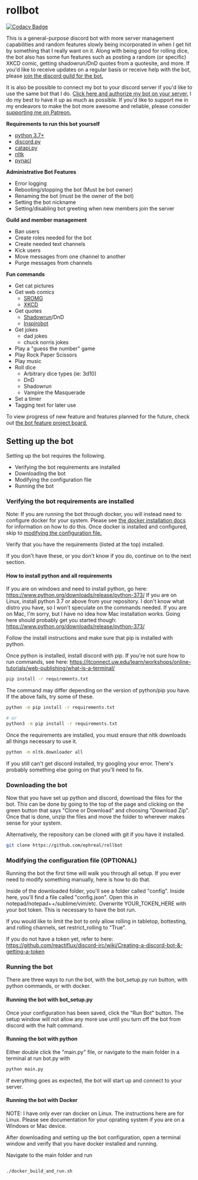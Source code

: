 # rollbot

[![Codacy Badge](https://api.codacy.com/project/badge/Grade/c18a361a7f2f4d209a4b24a2f3eb1f50)](https://app.codacy.com/app/ephreal/rollbot?utm_source=github.com&utm_medium=referral&utm_content=ephreal/rollbot&utm_campaign=Badge_Grade_Dashboard)

This is a general-purpose discord bot with more server management capabilities and random features slowly being incorporated in when I get hit by something that I really want on it. Along with being good for rolling dice, the bot also has some fun features such as posting a random (or specific) XKCD comic, getting shadowrun/DnD quotes from a quotesite, and more. If you'd like to receive updates on a regular basis or receive help with the bot, please [join the discord guild for the bot.](https://discord.gg/cZXeDPX)

It is also be possible to connect my bot to your discord server if you'd like to use the same bot that I do. [Click here and authorize my bot on your server.](https://discordapp.com/api/oauth2/authorize?client_id=286673190288228362&permissions=502398078&scope=bot) I do my best to have it up as much as possible. If you'd like to support me in my endeavors to make the bot more awesome and reliable, please consider [supporting me on Patreon.](https://www.patreon.com/ephreal)

**Requirements to run this bot yourself**
* [python 3.7+](https://www.python.org/downloads/release/python-373)
* [discord.py](https://pypi.org/project/discord.py/)
* [catapi.py](https://pypi.org/project/catapi.py/)
* [nltk](https://pypi.org/project/nltk/)
* [pynacl](https://pypi.org/project/PyNaCl/)


**Administrative Bot Features**
* Error logging
* Rebooting/stopping the bot (Must be bot owner)
* Renaming the bot (must be the owner of the bot)
* Setting the bot nickname
* Setting/disabling bot greeting when new members join the server

**Guild and member management**
* Ban users
* Create roles needed for the bot
* Create needed text channels
* Kick users
* Move messages from one channel to another
* Purge messages from channels

**Fun commands**
* Get cat pictures
* Get web comics
  * [SROMG](https://www.mezzacotta.net/garfield/)
  * [XKCD](https://xkcd.com)
* Get quotes
  * [Shadowrun](https://shadowrun.needs.management)/DnD
  * [Inspirobot](https://inspirobot.me)
* Get jokes
  * dad jokes
  * chuck norris jokes
* Play a "guess the number" game
* Play Rock Paper Scissors
* Play music
* Roll dice
  * Arbitrary dice types (ie: 3d10)
  * DnD
  * Shadowrun
  * Vampire the Masquerade
* Set a timer
* Tagging text for later use

To view progress of new feature and features planned for the future, check out [the bot feature project board.](https://github.com/ephreal/rollbot/projects/1)

## Setting up the bot

Setting up the bot requires the following.

* Verifying the bot requirements are installed
* Downloading the bot
* Modifying the configuration file
* Running the bot

### Verifying the bot requirements are installed

Note: If you are running the bot through docker, you will instead need to configure docker for your system. Please see [the docker installation docs](https://docs.docker.com/install/) for information on how to do this. Once docker is installed and configured, skip to [modifying the configuration file.](#modifying-the-configuration-file)

Verify that you have the requirements (listed at the top) installed.

If you don't have these, or you don't know if you do, continue on to the next section.

#### How to install python and all requirements

If you are on windows and need to install python, go here: <https://www.python.org/downloads/release/python-373/>
If you are on Linux, install python 3.7 or above from your repository. I don't know what distro you have, so I won't speculate on the commands needed.
If you are on Mac, I'm sorry, but I have no idea how Mac installation works. Going here should probably get you started though: <https://www.python.org/downloads/release/python-373/>

Follow the install instructions and make sure that pip is installed with python.

Once python is installed, install discord with pip. If you're not sure how to run commands, see here: <https://itconnect.uw.edu/learn/workshops/online-tutorials/web-publishing/what-is-a-terminal/>

```bash
pip install -r requirements.txt
```

The command may differ depending on the version of python/pip you have. If the above fails, try some of these.

```bash
python -m pip install -r requirements.txt

# or
python3 -m pip install -r requirements.txt
```

Once the requirements are installed, you must ensure that nltk downloads all things necessary to use it.

```bash
python -m nltk.downloader all
```

If you still can't get discord installed, try googling your error. There's probably something else going on that you'll need to fix.

### Downloading the bot

Now that you have set up python and discord, download the files for the bot. This can be done by going to the top of the page and clicking on the green button that says "Clone or Download" and choosing "Download Zip". Once that is done, unzip the files and move the folder to wherever makes sense for your system.

Alternatively, the repository can be cloned with git if you have it installed.

```bash
git clone https://github.com/ephreal/rollbot
```

### Modifying the configuration file (OPTIONAL)

Running the bot the first time will walk you through all setup. If you ever need to modify something manually, here is how to do that.

Inside of the downloaded folder, you'll see a folder called "config". Inside here, you'll find a file called "config.json". Open this in notepad/notepad++/sublime/vim/etc. Overwrite YOUR\_TOKEN\_HERE with your bot token. This is necessary to have the bot run.

If you would like to limit the bot to only allow rolling in tabletop, bottesting, and rolling channels, set restrict_rolling to "True".

If you do not have a token yet, refer to here: <https://github.com/reactiflux/discord-irc/wiki/Creating-a-discord-bot-&-getting-a-token>

### Running the bot

There are three ways to run the bot, with the bot_setup.py run button, with python commands, or with docker.

#### Running the bot with bot_setup.py

Once your configuration has been saved, click the "Run Bot" button. The setup window will not allow any more use until you turn off the bot from discord with the halt command.

#### Running the bot with python

Either double click the "main.py" file, or navigate to the main folder in a terminal at run bot.py with

```bash
python main.py
```
If everything goes as expected, the bot will start up and connect to your server.

#### Running the bot with Docker

NOTE: I have only ever ran docker on Linux. The instructions here are for Linux. Please see documentation for your oprating system if you are on a Windows or Mac device.

After downloading and setting up the bot configuration, open a terminal window and verify that you have docker installed and running.

Navigate to the main folder and run

<code>
./docker_build_and_run.sh
</code>
